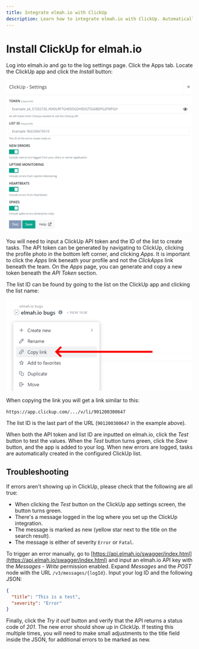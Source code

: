 ```yaml
---
title: Integrate elmah.io with ClickUp
description: Learn how to integrate elmah.io with ClickUp. Automatically create tasks in ClickUp when new errors are logged on elmah.io.
---
```


# Install ClickUp for elmah.io

Log into elmah.io and go to the log settings page. Click the Apps tab. Locate the ClickUp app and click the *Install* button:

![Install ClickUp App](images/apps/clickup/install-settings.png)

You will need to input a ClickUp API token and the ID of the list to create tasks. The API token can be generated by navigating to ClickUp, clicking the profile photo in the bottom left corner, and clicking *Apps*. It is important to click the *Apps* link beneath your profile and not the *ClickApps* link beneath the team. On the *Apps* page, you can generate and copy a new token beneath the *API Token* section.

The list ID can be found by going to the list on the ClickUp app and clicking the list name:

![Copy link](images/apps/clickup/copy-link.png)

When copying the link you will get a link similar to this:

```
https://app.clickup.com/.../v/li/901200300647
```

The list ID is the last part of the URL (`901200300647` in the example above).

When both the API token and list ID are inputted on elmah.io, click the *Test* button to test the values. When the *Test* button turns green, click the *Save* button, and the app is added to your log. When new errors are logged, tasks are automatically created in the configured ClickUp list.

## Troubleshooting

If errors aren't showing up in ClickUp, please check that the following are all true:

- When clicking the *Test* button on the ClickUp app settings screen, the button turns green.
- There's a message logged in the log where you set up the ClickUp integration.
- The message is marked as new (yellow star next to the title on the search result).
- The message is either of severity `Error` or `Fatal`.

To trigger an error manually, go to [https://api.elmah.io/swagger/index.html](https://api.elmah.io/swagger/index.html) and input an elmah.io API key with the *Messages* - *Write* permission enabled. Expand *Messages* and the *POST* node with the URL `/v3/messages/{logId}`. Input your log ID and the following JSON:

```json
{
  "title": "This is a test",
  "severity": "Error"
}
```

Finally, click the *Try it out!* button and verify that the API returns a status code of *201*. The new error should show up in ClickUp. If testing this multiple times, you will need to make small adjustments to the title field inside the JSON, for additional errors to be marked as new.